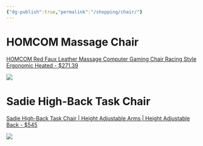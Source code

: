 ```yaml
---
{"dg-publish":true,"permalink":"/shopping/chair/"}
---
```



# HOMCOM Massage Chair

[HOMCOM Red Faux Leather Massage Computer Gaming Chair Racing Style Ergonomic Heated - $271.39](https://images.thdstatic.com/productImages/f70bd547-ff89-4195-8476-d2d47c0d1232/svn/red-homcom-gaming-chairs-921-057rd-64_600.jpg)

![](https://images.thdstatic.com/productImages/f70bd547-ff89-4195-8476-d2d47c0d1232/svn/red-homcom-gaming-chairs-921-057rd-64_600.jpg)

# Sadie High-Back Task Chair

[Sadie High-Back Task Chair | Height Adjustable Arms | Height Adjustable Back - $545](https://www.hon.com/chairs/sadie-chairs/hvst121)

![](https://res.cloudinary.com/hni-corporation/image/upload/b_white,c_pad,dpr_1.0,f_auto,h_675,q_auto,w_1200/c_pad,h_675,w_1200/v1/HON/Chairs/Sadie%20Chairs/basyx-HighBackTask-HVST121-045-001?pgw=1)
